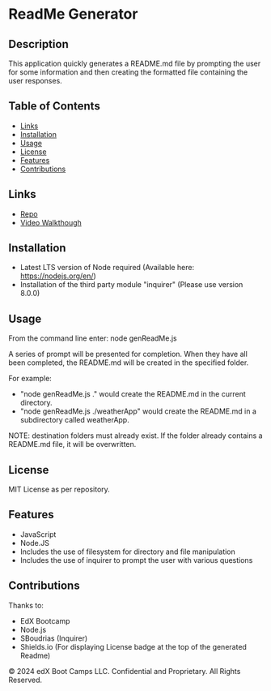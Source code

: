 # ReadMe Generator

## Description
This application quickly generates a README.md file by prompting the user for some information and then creating the formatted file containing the user responses.

## Table of Contents
* [Links](#links)
* [Installation](#installation)
* [Usage](#usage)
* [License](#license)
* [Features](#features)
* [Contributions](#contributions)

## Links
* [Repo](https://github.com/cadbuckle/genReadme)
* [Video Walkthough](https://app.screencastify.com/v3/watch/15sn7geVcPjDgQUchMZM)

## Installation
* Latest LTS version of Node required (Available here: https://nodejs.org/en/)
* Installation of the third party module "inquirer" (Please use version 8.0.0)

## Usage
From the command line enter:
    node genReadMe.js <full pathname of folder to place README.md>

A series of prompt will be presented for completion. When they have all been completed, the README.md will be created in the specified folder.

For example: 
* "node genReadMe.js ."  would create the README.md in the current directory.
* "node genReadMe.js ./weatherApp" would create the README.md in a subdirectory called weatherApp.

NOTE: destination folders must already exist. If the folder already contains a README.md file, it will be overwritten.

## License
MIT License as per repository.

## Features
* JavaScript
* Node.JS
* Includes the use of filesystem for directory and file manipulation
* Includes the use of inquirer to prompt the user with various questions

## Contributions
Thanks to:
* EdX Bootcamp
* Node.js
* SBoudrias (Inquirer)
* Shields.io (For displaying License badge at the top of the generated Readme)

© 2024 edX Boot Camps LLC. Confidential and Proprietary. All Rights Reserved.